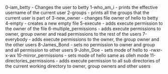 0-iam_betty - Changes the user to betty
1-who_am_i - prints the effective username of the current user
2-groups - prints all the groups that the current user is part of
3-new_owner - changes file owner of hello to betty
4-empty - creates a new empty file
5-execute - adds execute permission to the owner of the file
6-multiple_permissions - adds execute permissions to owner, group owner and read permissions to the rest of the users
7-everybody - adds execute permissions to the owner, the group owner and the other users
8-James_Bond - sets no permission to owner and group and all permission to other users
9-John_Doe - sets mode of hello to -rwxr-x-wx
10-mirror_permissions - sets mode of hello same as olleh mode
11-directories_permissions - adds execute permission to all sub directories of the current working directory to owner, group owners and other users
